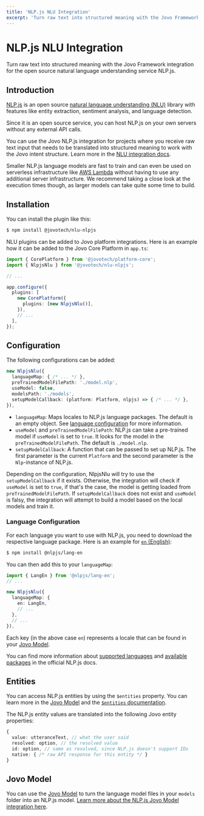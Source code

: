 ```yaml
---
title: 'NLP.js NLU Integration'
excerpt: 'Turn raw text into structured meaning with the Jovo Framework integration for the open source natural language understanding service NLP.js.'
---
```

# NLP.js NLU Integration

Turn raw text into structured meaning with the Jovo Framework integration for the open source natural language understanding service NLP.js.

## Introduction

[NLP.js](https://github.com/axa-group/nlp.js) is an open source [natural language understanding (NLU)](https://www.jovo.tech/docs/nlu) library with features like entity extraction, sentiment analysis, and language detection.

Since it is an open source service, you can host NLP.js on your own servers without any external API calls.

You can use the Jovo NLP.js integration for projects where you receive raw text input that needs to be translated into structured meaning to work with the Jovo intent structure. Learn more in the [NLU integration docs](https://www.jovo.tech/docs/nlu).

Smaller NLP.js language models are fast to train and can even be used on serverless infrastructure like [AWS Lambda](https://www.jovo.tech/docs/hosting/aws-lambda) without having to use any additional server infrastructure. We recommend taking a close look at the execution times though, as larger models can take quite some time to build.

## Installation

You can install the plugin like this:

```sh
$ npm install @jovotech/nlu-nlpjs
```

NLU plugins can be added to Jovo platform integrations. Here is an example how it can be added to the Jovo Core Platform in `app.ts`:

```typescript
import { CorePlatform } from '@jovotech/platform-core';
import { NlpjsNlu } from '@jovotech/nlu-nlpjs';

// ...

app.configure({
  plugins: [
    new CorePlatform({
      plugins: [new NlpjsNlu()],
    }),
    // ...
  ],
});
```

## Configuration

The following configurations can be added:

```typescript
new NlpjsNlu({
  languageMap: { /* ... */ },
  preTrainedModelFilePath: './model.nlp',
  useModel: false,
  modelsPath: './models',
  setupModelCallback: (platform: Platform, nlpjs) => { /* ... */ },
}),
```

- `languageMap`: Maps locales to NLP.js language packages. The default is an empty object. See [language configuration](#language-configuration) for more information.
- `useModel` and `preTrainedModelFilePath`: NLP.js can take a pre-trained model if `useModel` is set to `true`. It looks for the model in the `preTrainedModelFilePath`. The default is `./model.nlp`.
- `setupModelCallback`: A function that can be passed to set up NLP.js. The first parameter is the current `Platform` and the second parameter is the `Nlp`-instance of NLP.js.

Depending on the configuration, NlpjsNlu will try to use the `setupModelCallback` if it exists.
Otherwise, the integration will check if `useModel` is set to `true`, if that's the case, the model is getting loaded from `preTrainedModelFilePath`.
If `setupModelCallback` does not exist and `useModel` is falsy, the integration will attempt to build a model based on the local models and train it.

### Language Configuration

For each language you want to use with NLP.js, you need to download the respective language package. Here is an example for [`en` (English)](https://github.com/axa-group/nlp.js/tree/master/packages/lang-en):

```sh
$ npm install @nlpjs/lang-en
```

You can then add this to your `languageMap`:

```typescript
import { LangEn } from '@nlpjs/lang-en';
// ...

new NlpjsNlu({
  languageMap: {
    en: LangEn,
    // ...
  },
  // ...
}),
```

Each key (in the above case `en`) represents a locale that can be found in your [Jovo Model](#jovo-model).

You can find more information about [supported languages](https://github.com/axa-group/nlp.js/blob/master/docs/v4/language-support.md) and [available packages](https://github.com/axa-group/nlp.js/tree/master/packages) in the official NLP.js docs.


## Entities

You can access NLP.js entities by using the `$entities` property. You can learn more in the [Jovo Model](https://v4.jovo.tech/docs/models) and the [`$entities` documentation](https://v4.jovo.tech/docs/entities).

The NLP.js entity values are translated into the following Jovo entity properties:

```typescript
{
  value: utteranceText, // what the user said
  resolved: option, // the resolved value
  id: option, // same as resolved, since NLP.js doesn't support IDs
  native: { /* raw API response for this entity */ }
}
```


## Jovo Model

You can use the [Jovo Model](https://www.jovo.tech/marketplace/jovo-model) to turn the language model files in your `models` folder into an NLP.js model. [Learn more about the NLP.js Jovo Model integration here](https://v4.jovo.tech/marketplace/nlu-nlpjs/model).
